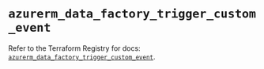 # `azurerm_data_factory_trigger_custom_event`

Refer to the Terraform Registry for docs: [`azurerm_data_factory_trigger_custom_event`](https://registry.terraform.io/providers/hashicorp/azurerm/3.92.0/docs/resources/data_factory_trigger_custom_event).
